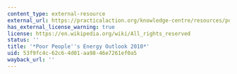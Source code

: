 ```yaml
---
content_type: external-resource
external_url: https://practicalaction.org/knowledge-centre/resources/poor-peoples-energy-outlook-2010/
has_external_license_warning: true
license: https://en.wikipedia.org/wiki/All_rights_reserved
status: ''
title: '*Poor People''s Energy Outlook 2010*'
uid: 53f9fc4c-62c6-4d01-aa98-46e7261ef0a5
wayback_url: ''
---
```

